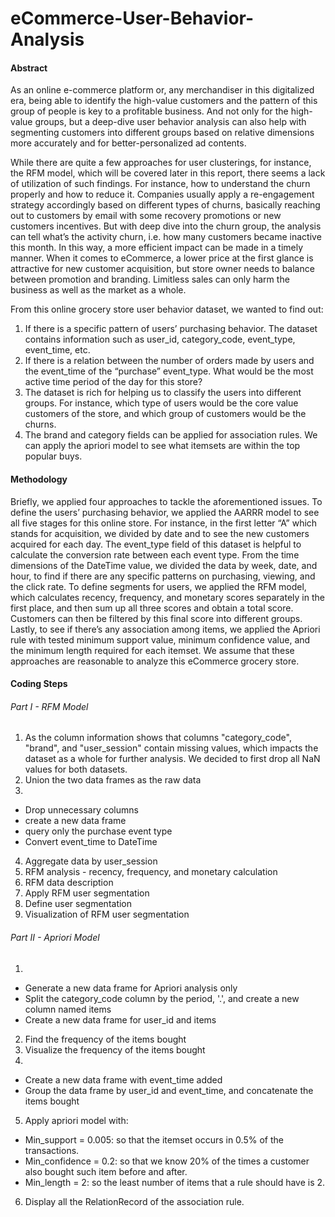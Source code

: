 # eCommerce-User-Behavior-Analysis
#### Abstract
As an online e-commerce platform or, any merchandiser in this digitalized era, being able to identify the high-value customers and the pattern of this group of people is key to a profitable business. And not only for the high-value groups, but a deep-dive user behavior analysis can also help with segmenting customers into different groups based on relative dimensions more accurately and for better-personalized ad contents. 

While there are quite a few approaches for user clusterings, for instance, the RFM model, which will be covered later in this report, there seems a lack of utilization of such findings. For instance, how to understand the churn properly and how to reduce it. Companies usually apply a re-engagement strategy accordingly based on different types of churns, basically reaching out to customers by email with some recovery promotions or new customers incentives. But with deep dive into the churn group, the analysis can tell what’s the activity churn, i.e. how many customers became inactive this month. In this way, a more efficient impact can be made in a timely manner. When it comes to eCommerce, a lower price at the first glance is attractive for new customer acquisition, but store owner needs to balance between promotion and branding. Limitless sales can only harm the business as well as the market as a whole.

From this online grocery store user behavior dataset, we wanted to find out:
1. If there is a specific pattern of users’ purchasing behavior. The dataset contains information such as user_id, category_code, event_type, event_time, etc. 
2. If there is a relation between the number of orders made by users and the event_time of the “purchase” event_type. What would be the most active time period of the day for this store?
3. The dataset is rich for helping us to classify the users into different groups. For instance, which type of users would be the core value customers of the store, and which group of customers would be the churns.
4. The brand and category fields can be applied for association rules. We can apply the apriori model to see what itemsets are within the top popular buys.

#### Methodology
Briefly, we applied four approaches to tackle the aforementioned issues. To define the users’ purchasing behavior, we applied the AARRR model to see all five stages for this online store. For instance, in the first letter “A” which stands for acquisition, we divided by date and to see the new customers acquired for each day. The event_type field of this dataset is helpful to calculate the conversion rate between each event type. From the time dimensions of the DateTime value, we divided the data by week, date, and hour, to find if there are any specific patterns on purchasing, viewing, and the click rate. To define segments for users, we applied the RFM model, which calculates recency, frequency, and monetary scores separately in the first place, and then sum up all three scores and obtain a total score. Customers can then be filtered by this final score into different groups. Lastly, to see if there’s any association among items, we applied the Apriori rule with tested minimum support value, minimum confidence value, and the minimum length required for each itemset. We assume that these approaches are reasonable to analyze this eCommerce grocery store.

#### Coding Steps

###### Part I - RFM Model

1. As the column information shows that columns &quot;category\_code&quot;, &quot;brand&quot;, and &quot;user\_session&quot; contain missing values, which impacts the dataset as a whole for further analysis. We decided to first drop all NaN values for both datasets.
2. Union the two data frames as the raw data
3.
  - Drop unnecessary columns
  - create a new data frame
  - query only the purchase event type
  - Convert event\_time to DateTime
4. Aggregate data by user\_session
5. RFM analysis - recency, frequency, and monetary calculation
6. RFM data description
7. Apply RFM user segmentation
8. Define user segmentation
9. Visualization of RFM user segmentation

###### Part II - Apriori Model

1. 
  - Generate a new data frame for Apriori analysis only
  - Split the category\_code column by the period, &#39;.&#39;, and create a new column named items
  - Create a new data frame for user\_id and items
2. Find the frequency of the items bought
3. Visualize the frequency of the items bought
4.
  - Create a new data frame with event\_time added
  - Group the data frame by user\_id and event\_time, and concatenate the items bought
5. Apply apriori model with:
  - Min\_support = 0.005: so that the itemset occurs in 0.5% of the transactions.
  - Min\_confidence = 0.2: so that we know 20% of the times a customer also bought such item before and after.
  - Min\_length = 2: so the least number of items that a rule should have is 2.
6. Display all the RelationRecord of the association rule.

